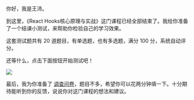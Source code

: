 你好，我是王沛。

到这里，《React Hooks核心原理与实战》这门课程已经全部结束了。我给你准备了一个结课小测试，来帮助你检验自己的学习效果。

这套测试题共有 20 道题目，有单选题，也有多选题，满分 100 分，系统自动评分。

还等什么，点击下面按钮开始测试吧！

[![](https://static001.geekbang.org/resource/image/28/a4/28d1be62669b4f3cc01c36466bf811a4.png?wh=1142*201)](http://time.geekbang.org/quiz/intro?act_id=614&exam_id=2009)

最后，我为你准备了 [调查问卷](https://jinshuju.net/f/DOKo9U)，题目不多，希望你可以花两分钟填一下。十分期待能听到你的反馈，说说你对这门课程的想法和建议。